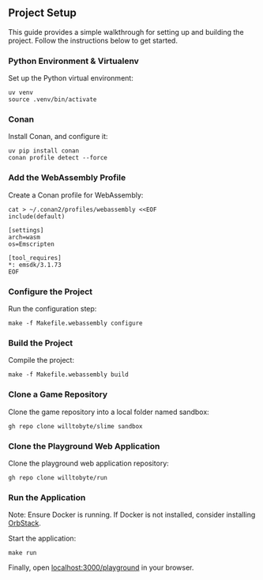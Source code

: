 ## Project Setup

This guide provides a simple walkthrough for setting up and building the project. Follow the instructions below to get started.

### Python Environment & Virtualenv

Set up the Python virtual environment:

```shell
uv venv
source .venv/bin/activate
```

### Conan

Install Conan, and configure it:

```shell
uv pip install conan
conan profile detect --force
```

### Add the WebAssembly Profile

Create a Conan profile for WebAssembly:

```shell
cat > ~/.conan2/profiles/webassembly <<EOF
include(default)

[settings]
arch=wasm
os=Emscripten

[tool_requires]
*: emsdk/3.1.73
EOF
```

### Configure the Project

Run the configuration step:

```shell
make -f Makefile.webassembly configure
```

### Build the Project

Compile the project:

```shell
make -f Makefile.webassembly build
```

### Clone a Game Repository

Clone the game repository into a local folder named sandbox:

```shell
gh repo clone willtobyte/slime sandbox
```

### Clone the Playground Web Application

Clone the playground web application repository:

```shell
gh repo clone willtobyte/run
```

### Run the Application

Note: Ensure Docker is running. If Docker is not installed, consider installing [OrbStack](https://orbstack.dev/).

Start the application:

```shell
make run
```

Finally, open [localhost:3000/playground](http://localhost:3000/playground) in your browser.
